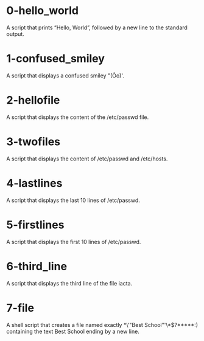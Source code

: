 # 0-hello_world 
A script that prints “Hello, World”, followed by a new line to the standard output.
# 1-confused_smiley 
A script that displays a confused smiley "\(Ôo\)\'.
# 2-hellofile 
A script that displays the content of the /etc/passwd file.
# 3-twofiles 
A script that displays the content of /etc/passwd and /etc/hosts.
# 4-lastlines 
A script that displays the last 10 lines of /etc/passwd.
# 5-firstlines 
A script that displays the first 10 lines of /etc/passwd.
# 6-third_line 
A script that displays the third line of the file iacta.
# 7-file
A shell script that creates a file named exactly \*\\'"Best School"\'\\*$\?\*\*\*\*\*:) containing the text Best School ending by a new line.
